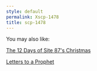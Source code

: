 ```yaml
---
style: default
permalink: Xscp-1478
title: scp-1478
---
```

You may also like:

[The 12 Days of Site 87's Christmas](http://scp-wiki.net/holy-crap-this-is-a-long-christmas-tale)

[Letters to a Prophet](http://scp-wiki.net/letters-to-a-prophet)
